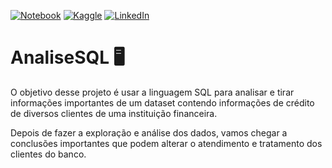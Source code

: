 [![Notebook](https://github.com/SabrynaVC/AnaliseSQL/blob/main/Projeto_SQL_Sabryna_Viola.ipynb)](https://github.com/SabrynaVC/previsao-renda/blob/main/Projeto_2.ipynb)
[![Kaggle](https://img.shields.io/badge/Kaggle-20BEFF?style=for-the-badge&logo=Kaggle&logoColor=white)](https://www.kaggle.com/sabrynaviola)
[![LinkedIn](https://img.shields.io/badge/LinkedIn-0077B5?style=for-the-badge&logo=linkedin&logoColor=white)](https://www.linkedin.com/in/sabryna-viola/)


# AnaliseSQL 🖥️

O objetivo desse projeto é usar a linguagem SQL para analisar e tirar informações importantes de um dataset contendo informações de crédito de diversos clientes de uma instituição financeira.

Depois de fazer a exploração e análise dos dados, vamos chegar a conclusões importantes que podem alterar o atendimento e tratamento dos clientes do banco.
